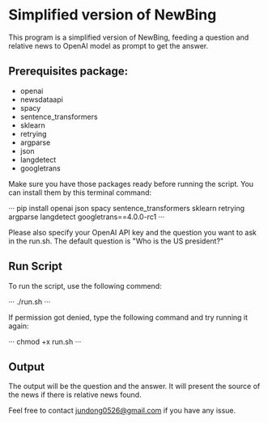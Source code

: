# Simplified version of NewBing 

This program is a simplified version of NewBing, feeding a question and relative news to OpenAI model as prompt to get the answer.

## Prerequisites package:
- openai
- newsdataapi
- spacy
- sentence_transformers
- sklearn
- retrying
- argparse
- json
- langdetect
- googletrans




Make sure you have those packages ready before running the script. You can install them by this terminal command:

···
pip install openai json spacy sentence_transformers sklearn retrying argparse langdetect googletrans==4.0.0-rc1
···


Please also specify your OpenAI API key and the question you want to ask in the run.sh. The default question is "Who is the US president?"

## Run Script
To run the script, use the following commend:

···
./run.sh
···

If permission got denied, type the following command and try running it again:


···
chmod +x run.sh
···

## Output
The output will be the question and the answer. It will present the source of the news if there is relative news found.


Feel free to contact jundong0526@gmail.com if you have any issue.
